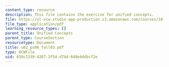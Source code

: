 ```yaml
---
content_type: resource
description: This file contains the exercise for unified concepts.
file: https://ol-ocw-studio-app-production.s3.amazonaws.com/courses/16-01-unified-engineering-i-ii-iii-iv-fall-2005-spring-2006/038c133942673f54d74d648e4ddbcf2e_u02_ps06_fall03.pdf
file_type: application/pdf
learning_resource_types: []
parent_title: Unified Concepts
parent_type: CourseSection
resourcetype: Document
title: u02_ps06_fall03.pdf
type: OCWFile
uid: 038c1339-4267-3f54-d74d-648e4ddbcf2e
---
```

